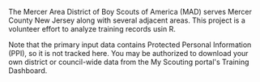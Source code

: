The Mercer Area District of Boy Scouts of America (MAD) serves Mercer County New Jersey along with several adjacent areas. This project is a volunteer effort to analyze training records usin R.

Note that the primary input data contains Protected Personal Information (PPI), so it is not tracked here. You may be authorized to download your own district or council-wide data from the My Scouting portal's Training Dashboard.
